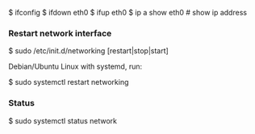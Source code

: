 $ ifconfig
$ ifdown eth0
$ ifup eth0
$ ip a show eth0  # show ip address

### Restart network interface

$ sudo /etc/init.d/networking [restart|stop|start]

Debian/Ubuntu Linux with systemd, run:

$ sudo systemctl restart networking

### Status

$ sudo systemctl status network
